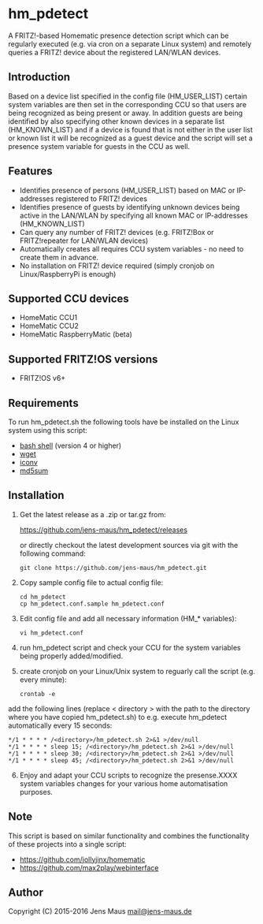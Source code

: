 # hm_pdetect
A FRITZ!-based Homematic presence detection script which can be regularly executed (e.g. via cron on a separate Linux system) and remotely queries a FRITZ! device about the registered LAN/WLAN devices.

## Introduction
Based on a device list specified in the config file (HM_USER_LIST) certain system variables are then set in the corresponding CCU so that users are being recognized as being present or away. In addition guests are being identified by also specifying other known devices in a separate list (HM_KNOWN_LIST) and if a device is found that is not either in the user list or known list it will be recognized as a guest device and the script will set a presence system variable for guests in the CCU as well.

## Features
* Identifies presence of persons (HM_USER_LIST) based on MAC or IP-addresses registered to FRITZ! devices
* Identifies presence of guests by identifying unknown devices being active in the LAN/WLAN by specifying all known MAC or IP-addresses (HM_KNOWN_LIST) 
* Can query any number of FRITZ! devices (e.g. FRITZ!Box or FRITZ!repeater for LAN/WLAN devices)
* Automatically creates all requires CCU system variables - no need to create them in advance.
* No installation on FRITZ! device required (simply cronjob on Linux/RaspberryPi is enough)

## Supported CCU devices
* HomeMatic CCU1
* HomeMatic CCU2
* HomeMatic RaspberryMatic (beta)

## Supported FRITZ!OS versions
* FRITZ!OS v6+

## Requirements
To run hm_pdetect.sh the following tools have be installed on the Linux system using this script:
* [bash shell](https://www.gnu.org/software/bash/) (version 4 or higher)
* [wget](http://www.gnu.org/software/wget/)
* [iconv](https://www.gnu.org/software/libiconv/)
* [md5sum](http://www.gnu.org/software/coreutils/coreutils.html)

## Installation
1. Get the latest release as a .zip or tar.gz from:

   https://github.com/jens-maus/hm_pdetect/releases

   or directly checkout the latest development sources via git with the following command:

   ```
   git clone https://github.com/jens-maus/hm_pdetect.git
   ```

2. Copy sample config file to actual config file:

   ```
   cd hm_pdetect
   cp hm_pdetect.conf.sample hm_pdetect.conf
   ```

3. Edit config file and add all necessary information (HM_* variables):

   ```
   vi hm_pdetect.conf
   ```
4. run hm_pdetect script and check your CCU for the system variables being properly added/modified.

5. create cronjob on your Linux/Unix system to reguarly call the script (e.g. every minute):

   ```
   crontab -e
   ```

  add the following lines (replace < directory > with the path to the directory where you have copied hm_pdetect.sh) to e.g. execute hm_pdetect automatically every 15 seconds:
   ```
   */1 * * * * /<directory>/hm_pdetect.sh 2>&1 >/dev/null
   */1 * * * * sleep 15; /<directory>/hm_pdetect.sh 2>&1 >/dev/null
   */1 * * * * sleep 30; /<directory>/hm_pdetect.sh 2>&1 >/dev/null
   */1 * * * * sleep 45; /<directory>/hm_pdetect.sh 2>&1 >/dev/null
   ```

6. Enjoy and adapt your CCU scripts to recognize the presense.XXXX system variables changes for your various home automatisation purposes.

## Note
This script is based on similar functionality and combines the functionality of these projects into a single script:
* https://github.com/jollyjinx/homematic
* https://github.com/max2play/webinterface

## Author
Copyright (C) 2015-2016 Jens Maus <mail@jens-maus.de>
